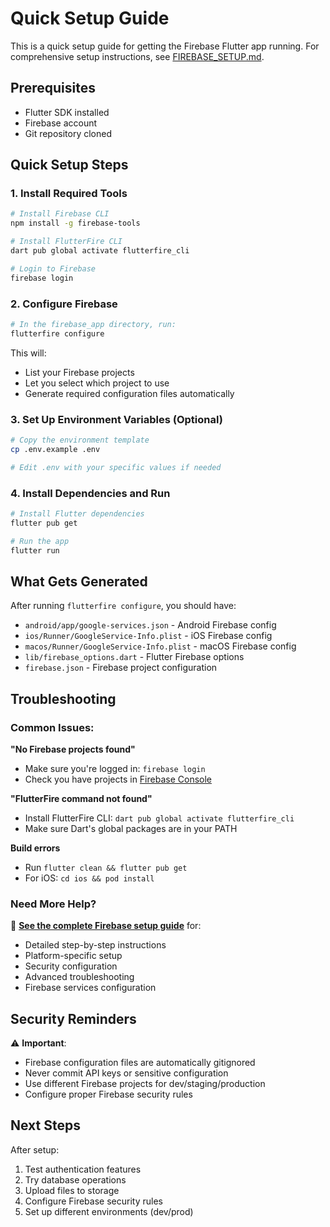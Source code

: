 # Quick Setup Guide

This is a quick setup guide for getting the Firebase Flutter app running. For comprehensive setup instructions, see [FIREBASE_SETUP.md](./FIREBASE_SETUP.md).

## Prerequisites

- Flutter SDK installed
- Firebase account
- Git repository cloned

## Quick Setup Steps

### 1. Install Required Tools

```bash
# Install Firebase CLI
npm install -g firebase-tools

# Install FlutterFire CLI
dart pub global activate flutterfire_cli

# Login to Firebase
firebase login
```

### 2. Configure Firebase

```bash
# In the firebase_app directory, run:
flutterfire configure
```

This will:
- List your Firebase projects
- Let you select which project to use
- Generate required configuration files automatically

### 3. Set Up Environment Variables (Optional)

```bash
# Copy the environment template
cp .env.example .env

# Edit .env with your specific values if needed
```

### 4. Install Dependencies and Run

```bash
# Install Flutter dependencies
flutter pub get

# Run the app
flutter run
```

## What Gets Generated

After running `flutterfire configure`, you should have:

- `android/app/google-services.json` - Android Firebase config
- `ios/Runner/GoogleService-Info.plist` - iOS Firebase config  
- `macos/Runner/GoogleService-Info.plist` - macOS Firebase config
- `lib/firebase_options.dart` - Flutter Firebase options
- `firebase.json` - Firebase project configuration

## Troubleshooting

### Common Issues:

**"No Firebase projects found"**
- Make sure you're logged in: `firebase login`
- Check you have projects in [Firebase Console](https://console.firebase.google.com/)

**"FlutterFire command not found"**
- Install FlutterFire CLI: `dart pub global activate flutterfire_cli`
- Make sure Dart's global packages are in your PATH

**Build errors**
- Run `flutter clean && flutter pub get`
- For iOS: `cd ios && pod install`

### Need More Help?

📖 **[See the complete Firebase setup guide](./FIREBASE_SETUP.md)** for:
- Detailed step-by-step instructions
- Platform-specific setup
- Security configuration
- Advanced troubleshooting
- Firebase services configuration

## Security Reminders

⚠️ **Important**: 
- Firebase configuration files are automatically gitignored
- Never commit API keys or sensitive configuration
- Use different Firebase projects for dev/staging/production
- Configure proper Firebase security rules

## Next Steps

After setup:
1. Test authentication features
2. Try database operations
3. Upload files to storage
4. Configure Firebase security rules
5. Set up different environments (dev/prod)